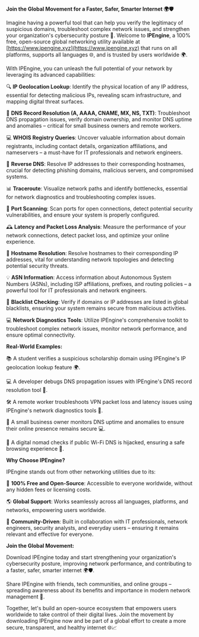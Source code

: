 **Join the Global Movement for a Faster, Safer, Smarter Internet 🌍🛡️**

Imagine having a powerful tool that can help you verify the legitimacy of suspicious domains, troubleshoot complex network issues, and strengthen your organization's cybersecurity posture 🔐. Welcome to **IPEngine**, a 100% free, open-source global networking utility available at [https://www.ipengine.xyz](https://www.ipengine.xyz) that runs on all platforms, supports all languages 🌐, and is trusted by users worldwide 🌍.

With IPEngine, you can unleash the full potential of your network by leveraging its advanced capabilities:

🔍 **IP Geolocation Lookup**: Identify the physical location of any IP address, essential for detecting malicious IPs, revealing scam infrastructure, and mapping digital threat surfaces.

📡 **DNS Record Resolution (A, AAAA, CNAME, MX, NS, TXT)**: Troubleshoot DNS propagation issues, verify domain ownership, and monitor DNS uptime and anomalies – critical for small business owners and remote workers.

💻 **WHOIS Registry Queries**: Uncover valuable information about domain registrants, including contact details, organization affiliations, and nameservers – a must-have for IT professionals and network engineers.

🔴 **Reverse DNS**: Resolve IP addresses to their corresponding hostnames, crucial for detecting phishing domains, malicious servers, and compromised systems.

📊 **Traceroute**: Visualize network paths and identify bottlenecks, essential for network diagnostics and troubleshooting complex issues.

🚀 **Port Scanning**: Scan ports for open connections, detect potential security vulnerabilities, and ensure your system is properly configured.

🕰️ **Latency and Packet Loss Analysis**: Measure the performance of your network connections, detect packet loss, and optimize your online experience.

🔎 **Hostname Resolution**: Resolve hostnames to their corresponding IP addresses, vital for understanding network topologies and detecting potential security threats.

💡 **ASN Information**: Access information about Autonomous System Numbers (ASNs), including ISP affiliations, prefixes, and routing policies – a powerful tool for IT professionals and network engineers.

🚫 **Blacklist Checking**: Verify if domains or IP addresses are listed in global blacklists, ensuring your system remains secure from malicious activities.

💻 **Network Diagnostics Tools**: Utilize IPEngine's comprehensive toolkit to troubleshoot complex network issues, monitor network performance, and ensure optimal connectivity.

**Real-World Examples:**

📚 A student verifies a suspicious scholarship domain using IPEngine's IP geolocation lookup feature 🌍.

💻 A developer debugs DNS propagation issues with IPEngine's DNS record resolution tool 📡.

🛠️ A remote worker troubleshoots VPN packet loss and latency issues using IPEngine's network diagnostics tools 🔴.

🏢 A small business owner monitors DNS uptime and anomalies to ensure their online presence remains secure 💻.

🌟 A digital nomad checks if public Wi-Fi DNS is hijacked, ensuring a safe browsing experience 🚀.

**Why Choose IPEngine?**

IPEngine stands out from other networking utilities due to its:

💯 **100% Free and Open-Source**: Accessible to everyone worldwide, without any hidden fees or licensing costs.

🌎 **Global Support**: Works seamlessly across all languages, platforms, and networks, empowering users worldwide.

🚀 **Community-Driven**: Built in collaboration with IT professionals, network engineers, security analysts, and everyday users – ensuring it remains relevant and effective for everyone.

**Join the Global Movement:**

Download IPEngine today and start strengthening your organization's cybersecurity posture, improving network performance, and contributing to a faster, safer, smarter internet 🌍🛡️.

Share IPEngine with friends, tech communities, and online groups – spreading awareness about its benefits and importance in modern network management 🔗.

Together, let's build an open-source ecosystem that empowers users worldwide to take control of their digital lives. Join the movement by downloading IPEngine now and be part of a global effort to create a more secure, transparent, and healthy internet 🌐📈